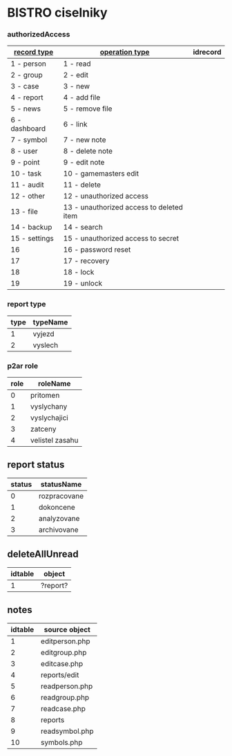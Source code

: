 # BISTRO ciselniky

### authorizedAccess

[record type](lib/audit.php#L32-46)      | [operation type](lib/audit.php#L3-19)        | idrecord
--- | --- | ---
1 - person          | 1 - read |
2 - group           | 2 - edit |
3 - case            | 3 - new |
4 - report          | 4 - add file |
5 - news            | 5 - remove file |
6 - dashboard       | 6 - link |
7 - symbol          | 7 - new note |
8 - user            | 8 - delete note |
9 - point           | 9 - edit note |
10 - task           | 10 - gamemasters edit |
11 - audit          | 11 - delete |
12 - other          | 12 - unauthorized access |
13 - file           | 13 - unauthorized access to deleted item |
14 - backup         | 14 - search |
15 - settings       | 15 - unauthorized access to secret |
16                  | 16 - password reset |
17                  | 17 - recovery |
18                  | 18 - lock |
19                  | 19 - unlock |


### report type
type | typeName
--- | ---
1 | vyjezd
2 | vyslech

### p2ar role
role| roleName
--- | ---
0 | pritomen
1 | vyslychany
2 | vyslychajici
3 | zatceny
4 | velistel zasahu

## report status
status| statusName
--- | ---
0 | rozpracovane
1 | dokoncene
2 | analyzovane
3 | archivovane

## deleteAllUnread
idtable | object
--- | ---
1 | ?report?

##  notes
idtable | source object
--- | ---
1  | editperson.php
2  | editgroup.php
3  | editcase.php
4  | reports/edit
5  | readperson.php
6  | readgroup.php
7  | readcase.php
8  | reports
9  | readsymbol.php
10 | symbols.php
